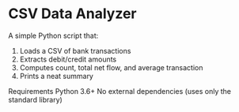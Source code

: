 # CSV Data Analyzer

A simple Python script that:

1. Loads a CSV of bank transactions  
2. Extracts debit/credit amounts  
3. Computes count, total net flow, and average transaction  
4. Prints a neat summary

Requirements
Python 3.6+
No external dependencies (uses only the standard library)
